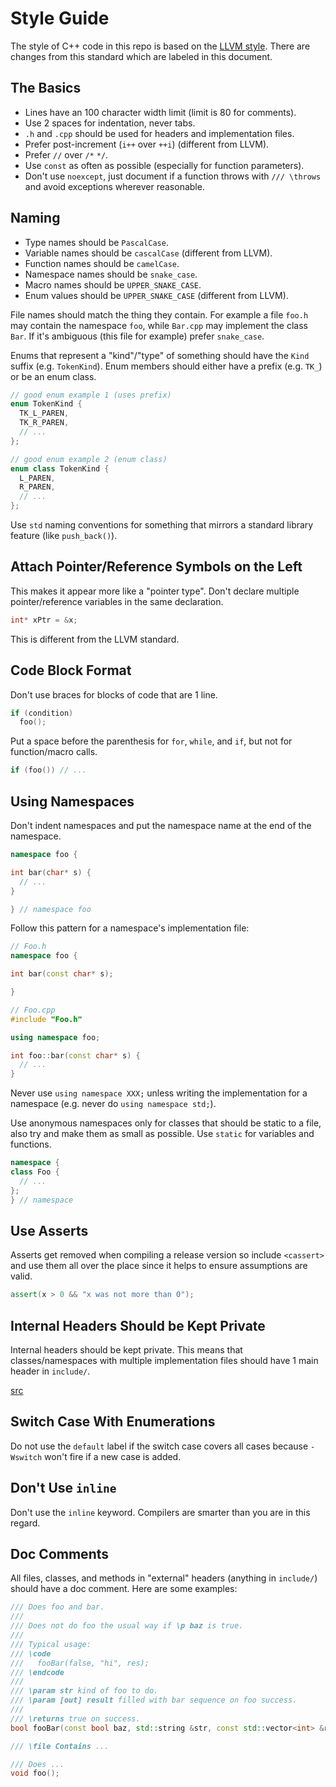 # Style Guide

The style of C++ code in this repo is based on the
[LLVM style](https://llvm.org/docs/CodingStandards.html). There are changes from
this standard which are labeled in this document.

## The Basics

- Lines have an 100 character width limit (limit is 80 for comments).
- Use 2 spaces for indentation, never tabs.
- `.h` and `.cpp` should be used for headers and implementation files.
- Prefer post-increment (`i++` over `++i`) (different from LLVM).
- Prefer `//` over `/*` `*/`.
- Use `const` as often as possible (especially for function parameters).
- Don't use `noexcept`, just document if a function throws with `/// \throws`
  and avoid exceptions wherever reasonable.

## Naming

- Type names should be `PascalCase`.
- Variable names should be `cascalCase` (different from LLVM).
- Function names should be `camelCase`.
- Namespace names should be `snake_case`.
- Macro names should be `UPPER_SNAKE_CASE`.
- Enum values should be `UPPER_SNAKE_CASE` (different from LLVM).

File names should match the thing they contain. For example a file `foo.h` may
contain the namespace `foo`, while `Bar.cpp` may implement the class `Bar`. If
it's ambiguous (this file for example) prefer `snake_case`.

Enums that represent a "kind"/"type" of something should have the `Kind` suffix
(e.g. `TokenKind`). Enum members should either have a prefix (e.g. `TK_`) or be
an enum class.

```cpp
// good enum example 1 (uses prefix)
enum TokenKind {
  TK_L_PAREN,
  TK_R_PAREN,
  // ...
};

// good enum example 2 (enum class)
enum class TokenKind {
  L_PAREN,
  R_PAREN,
  // ...
};
```

Use `std` naming conventions for something that mirrors a standard library
feature (like `push_back()`).

## Attach Pointer/Reference Symbols on the Left

This makes it appear more like a "pointer type". Don't declare multiple
pointer/reference variables in the same declaration.

```cpp
int* xPtr = &x;
```

This is different from the LLVM standard.

## Code Block Format

Don't use braces for blocks of code that are 1 line.

```cpp
if (condition)
  foo();
```

Put a space before the parenthesis for `for`, `while`, and `if`, but not for
function/macro calls.

```cpp
if (foo()) // ...
```

## Using Namespaces

Don't indent namespaces and put the namespace name at the end of the namespace.

```cpp
namespace foo {

int bar(char* s) {
  // ...
}

} // namespace foo
```

Follow this pattern for a namespace's implementation file:

```cpp
// Foo.h
namespace foo {

int bar(const char* s);

}
```

```cpp
// Foo.cpp
#include "Foo.h"

using namespace foo;

int foo::bar(const char* s) {
  // ...
}
```

Never use `using namespace XXX;` unless writing the implementation for a
namespace (e.g. never do `using namespace std;`).

Use anonymous namespaces only for classes that should be static to a file, also
try and make them as small as possible. Use `static` for variables and
functions.

```cpp
namespace {
class Foo {
  // ...
};
} // namespace
```

## Use Asserts

Asserts get removed when compiling a release version so include `<cassert>` and
use them all over the place since it helps to ensure assumptions are valid.

```cpp
assert(x > 0 && "x was not more than 0");
```

## Internal Headers Should be Kept Private

Internal headers should be kept private. This means that classes/namespaces with
multiple implementation files should have 1 main header in `include/`.

[src](https://llvm.org/docs/CodingStandards.html#keep-internal-headers-private)

## Switch Case With Enumerations

Do not use the `default` label if the switch case covers all cases because
`-Wswitch` won't fire if a new case is added.

## Don't Use `inline`

Don't use the `inline` keyword. Compilers are smarter than you are in this
regard.

## Doc Comments

All files, classes, and methods in "external" headers (anything in `include/`)
should have a doc comment. Here are some examples:

```cpp
/// Does foo and bar.
///
/// Does not do foo the usual way if \p baz is true.
///
/// Typical usage:
/// \code
///   fooBar(false, "hi", res);
/// \endcode
///
/// \param str kind of foo to do.
/// \param [out] result filled with bar sequence on foo success.
///
/// \returns true on success.
bool fooBar(const bool baz, std::string &str, const std::vector<int> &result);
```

```cpp
/// \file Contains ...

/// Does ...
void foo();
```
